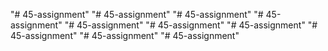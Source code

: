 "# 45-assignment" 
"# 45-assignment" 
"# 45-assignment" 
"# 45-assignment" 
"# 45-assignment" 
"# 45-assignment" 
"# 45-assignment" 
"# 45-assignment" 
"# 45-assignment" 
"# 45-assignment" 
